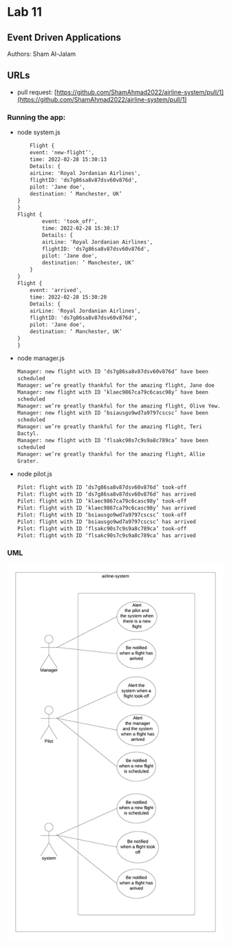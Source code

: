 # Lab 11
## Event Driven Applications
Authors: Sham Al-Jalam

## URLs

*  pull request: [https://github.com/ShamAhmad2022/airline-system/pull/1](https://github.com/ShamAhmad2022/airline-system/pull/1)

### Running the app:

* node system.js
    ```Js
        Flight {
        event: 'new-flight’',
        time: 2022-02-28 15:30:13
        Details: {
        airLine: 'Royal Jordanian Airlines',
        flightID: 'ds7g86sa8v87dsv60v876d',
        pilot: 'Jane doe',
        destination: ‘ Manchester, UK’
    }
    }
    Flight {
            event: 'took_off',
            time: 2022-02-28 15:30:17
            Details: {
            airLine: 'Royal Jordanian Airlines',
            flightID: 'ds7g86sa8v87dsv60v876d',
            pilot: 'Jane doe',
            destination: ‘ Manchester, UK’
        }
    }
    Flight {
        event: 'arrived',
        time: 2022-02-28 15:30:20
        Details: {
        airLine: 'Royal Jordanian Airlines',
        flightID: 'ds7g86sa8v87dsv60v876d',
        pilot: 'Jane doe',
        destination: ‘ Manchester, UK’
    }
    }
    ```

* node manager.js
    ```Js
    Manager: new flight with ID ‘ds7g86sa8v87dsv60v876d’ have been scheduled
    Manager: we’re greatly thankful for the amazing flight, Jane doe
    Manager: new flight with ID ‘klaec9867ca79c6casc98y’ have been scheduled
    Manager: we’re greatly thankful for the amazing flight, Olive Yew.
    Manager: new flight with ID ‘bsiausgo9wd7a9797cscsc’ have been scheduled
    Manager: we’re greatly thankful for the amazing flight, Teri Dactyl.
    Manager: new flight with ID ‘flsakc90s7c9s9a8c789ca’ have been scheduled
    Manager: we’re greatly thankful for the amazing flight, Allie Grater.
    ```

* node pilot.js
    ```Js
    Pilot: flight with ID ‘ds7g86sa8v87dsv60v876d’ took-off
    Pilot: flight with ID ‘ds7g86sa8v87dsv60v876d’ has arrived
    Pilot: flight with ID ‘klaec9867ca79c6casc98y’ took-off
    Pilot: flight with ID ‘klaec9867ca79c6casc98y’ has arrived
    Pilot: flight with ID ‘bsiausgo9wd7a9797cscsc’ took-off
    Pilot: flight with ID ‘bsiausgo9wd7a9797cscsc’ has arrived
    Pilot: flight with ID ‘flsakc90s7c9s9a8c789ca’ took-off
    Pilot: flight with ID ‘flsakc90s7c9s9a8c789ca’ has arrived
    ```

### UML
![WML](./airline-system.png)
